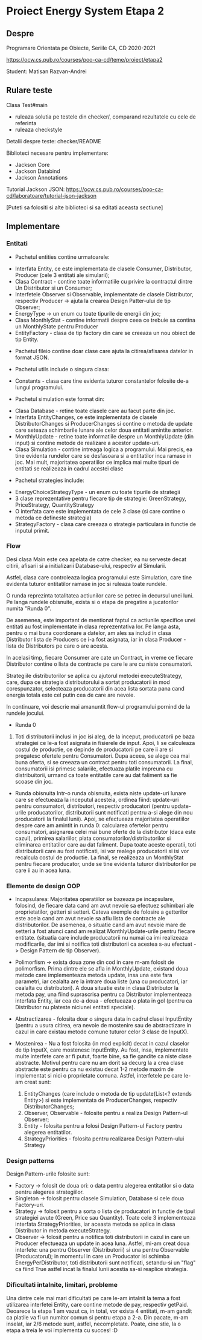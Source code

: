 # Proiect Energy System Etapa 2

## Despre

Programare Orientata pe Obiecte, Seriile CA, CD
2020-2021

<https://ocw.cs.pub.ro/courses/poo-ca-cd/teme/proiect/etapa2>

Student: Matisan Razvan-Andrei

## Rulare teste

Clasa Test#main
  * ruleaza solutia pe testele din checker/, comparand rezultatele cu cele de referinta
  * ruleaza checkstyle

Detalii despre teste: checker/README

Biblioteci necesare pentru implementare:
* Jackson Core 
* Jackson Databind 
* Jackson Annotations

Tutorial Jackson JSON: 
<https://ocw.cs.pub.ro/courses/poo-ca-cd/laboratoare/tutorial-json-jackson>

[Puteti sa folositi si alte biblioteci si sa editati aceasta sectiune]

## Implementare

### Entitati

* Pachetul entities contine urmatoarele:
- Interfata Entity, ce este implementata de clasele Consumer, Distributor,
  Producer (cele 3 entitati ale simularii);
- Clasa Contract - contine toate informatiile cu privire la contractul
dintre Un Distributor si un Consumer;  
- Interfetele Observer si Observable, implementate de clasele Distributor,
  respectiv Producer -> ajuta la crearea Design Patter-ului de tip Observer;
- EnergyType -> un enum cu toate tipurile de energii din joc;
- Clasa MonthlyStat - contine informatii despre ceea ce trebuie sa contina un
  MonthlyState pentru Producer
- EntityFactory - clasa de tip factory din care se creeaza un nou obiect de tip
  Entity.

* Pachetul fileio contine doar clase care ajuta la citirea/afisarea datelor
  in format JSON.

* Pachetul utils include o singura clasa:
- Constants - clasa care tine evidenta tuturor constantelor folosite de-a
  lungul programului.

* Pachetul simulation este format din:
- Clasa Database - retine toate clasele care au facut parte din joc.
- Interfata EntityChanges, ce este implementata de clasele DistributorChanges
  si ProducerChanges si contine o metoda de update care seteaza schimbarile
  lunare ale celor doua entitati amintite anterior.
- MonthlyUpdate - retine toate informatiile despre un MonthlyUpdate (din input)
  si contine metode de realizare a acestor update-uri.
- Clasa Simulation - contine intreaga logica a programului. Mai precis, ea tine
  evidenta rundelor care se desfasoara si a entitatilor inca ramase in joc.
  Mai mult, majoritatea operatiilor ce implica mai multe tipuri de entitati se
  realizeaza in cadrul acestei clase

* Pachetul strategies include:
- EnergyChoiceStrategyType - un enum cu toate tipurile de strategii
- 3 clase reprezentative pentru fiecare tip de strategie: GreenStrategy,
PriceStrategy, QuantityStrategy
- O interfata care este implementata de cele 3 clase (si care contine
  o metoda ce defineste strategia)
- StrategyFactory - clasa care creeaza o strategie particulara in functie
de inputul primit.


### Flow

Desi clasa Main este cea apelata de catre checker, ea nu serveste decat
citirii, afisarii si a initializarii Database-ului, respectiv al Simularii.

Astfel, clasa care controleaza logica programului este Simulation, care tine
evidenta tuturor entitatilor ramase in joc si ruleaza toate rundele.

O runda reprezinta totalitatea actiunilor care se petrec in decursul unei luni.
Pe langa rundele obisnuite, exista si o etapa de pregatire a jucatorilor numita
"Runda 0".

De asemenea, este important de mentionat faptul ca actiunile specifice unei
entitati au fost implementate in clasa reprezentativa lor. Pe langa asta,
pentru o mai buna coordonare a datelor, am ales sa includ in clasa Distributor
lista de Producers ce i-a fost asignata, iar in clasa Producer - lista de
Distributors pe care o are acesta.

In acelasi timp, fiecare Consumer are cate un Contract, in vreme ce fiecare
Distributor contine o lista de contracte pe care le are cu niste consumatori.

Strategiile distributorilor se aplica cu ajutorul metodei executeStrategy,
care, dupa ce strategia distributorului a sortat producatorii in mod
corespunzator, selecteaza producatorii din acea lista sortata pana cand
energia totala este cel putin cea de care are nevoie.

In continuare, voi descrie mai amanuntit flow-ul programului pornind
de la rundele jocului.

* Runda 0
1. Toti distributorii inclusi in joc isi aleg, de la inceput, producatorii pe
baza strategiei ce le-a fost asignata in fisierele de input. Apoi, li se
calculeaza costul de productie, ce depinde de producatorii pe care ii are si
pregatesc ofertele pentru Consumatori. Dupa aceea, se alege cea mai buna oferta,
si se creeaza un contract pentru toti consumatorii. La final, consumatorii isi
primesc salariile, efectuaza platile impreuna cu distribuitorii, urmand ca 
toate entitatile care au dat faliment sa fie scoase din joc.

* Runda obisnuita
Intr-o runda obisnuita, exista niste update-uri lunare care se efectueaza la
inceputul acesteia, ordinea fiind: update-uri pentru consumatori, distributori,
respectiv producatori (pentru update-urile producatorilor, distributorii sunt 
notificati pentru a-si alege din nou producatorii la finalul lunii). 
Apoi, se efectueaza majoritatea operatiilor despre care am amintit in runda 0:
calcularea ofertelor pentru consumatori, asignarea celei mai bune oferte de
la distributor (daca este cazul), primirea salariilor, plata
consumatorilor/distributorilor si eliminarea entitatilor care au dat faliment.
Dupa toate aceste operatii, toti distributorii care au fost notificati, isi
vor realege producatorii si isi vor recalcula costul de productie. La final,
se realizeaza un MonthlyStat pentru fiecare producator, unde se tine evidenta
tuturor distributorilor pe care ii au in acea luna.  
  
### Elemente de design OOP

* Incapsularea: Majoritatea operatiilor se bazeaza pe incapsulare, folosind,
de fiecare data cand am avut nevoie sa efectuez schimbari ale proprietatilor,
getteri si setteri. Cateva exemple de folosire a getterilor este acela cand am
avut nevoie sa aflu lista de contracte ale distributorilor. De asemenea, o
situatie cand am avut nevoie mare de setteri a fost atunci cand am realizat
MonthlyUpdate-urile pentru fiecare entitate. (situatia care include producatorii
nu numai ca imi realizeaza modificarile, dar imi si notifica toti distributorii
ca acestea s-au efectuat -> Design Pattern de tip Observer).

* Polimorfism -> exista doua zone din cod in care m-am folosit de polimorfism.
Prima dintre ele se afla in MonthlyUpdate, existand doua metode care
implementeaza metoda update, insa una este fara parametri, iar cealalta are la
intrare doua liste (una cu producatori, iar cealalta cu distributori). A doua
situatie este in clasa Distributor la metoda pay, una fiind suprascrisa pentru
ca Distributor implementeaza interfata Entity, iar cea de-a doua - efectueaza
o plata in gol (pentru ca Distributor nu plateste niciunei entitati speciale).

* Abstractizarea - folosita doar o singura data in cadrul clasei InputEntity
(pentru a usura citirea, era nevoie de mostenire sau de abstractizare in cazul
in care existau metode comune tuturor celor 3 clase de InputX).

* Mostenirea - Nu a fost folosita (in mod explicit) decat in cazul claselor
de tip InputX, care mostenesc InputEntity. Au fost, insa, implementate multe
interfete care ar fi putut, foarte bine, sa fie gandite ca niste clase
abstracte. Motivul pentru care nu am dorit sa decurg la a crea clase abstracte
este pentru ca nu existau decat 1-2 metode maxim de implementat si nici o
proprietate comuna. Astfel, interfetele pe care le-am creat sunt: 
  1. EntityChanges (care include o metoda de tip update(List<? extends Entity>)
     si este implementata de ProducerChanges, respectiv DistributorChanges;
  2. Observer, Observable - folosite pentru a realiza Design Pattern-ul Observer;
  3. Entity - folosita pentru a folosi Design Pattern-ul Factory pentru alegerea
  entitatilor.
  4. StrategyPriorities - folosita pentru realizarea Design Pattern-ului Strategy   
     
### Design patterns

Design Pattern-urile folosite sunt:
- Factory -> folosit de doua ori: o data pentru alegerea entitatilor si o data
pentru alegerea strategiilor.  
- Singleton -> folosit pentru clasele Simulation, Database si cele doua
Factory-uri.  
- Strategy -> folosit pentru a sorta o lista de producatori in functie de tipul
strategiei avute (Green, Price sau Quantity). Toate cele 3 implementeaza
interfata StrategyPriorities, iar aceasta metoda se aplica in clasa Distributor
in metoda executeStrategy.
- Observer -> folosit pentru a notifica toti distributorii in cazul in care un
Producer efectueaza un update in acea luna. Astfel, mi-am creat doua interfete:
una pentru Observer (Distributorii) si una pentru Observable (Producatorul); in
momentul in care un Producator isi schimba EnergyPerDistributor, toti
distributorii sunt notificati, setandu-si un "flag" ca fiind True astfel incat
la finalul lunii acestia sa-si reaplice strategia.  

### Dificultati intalnite, limitari, probleme

Una dintre cele mai mari dificultati pe care le-am intalnit la tema a fost
utilizarea interfetei Entity, care contine metode de pay, respectiv getPaid.
Deoarece la etapa 1 am vazut ca, in total, vor exista 4 entitati, m-am gandit
ca platile va fi un numitor comun si pentru etapa a 2-a. Din pacate, m-am 
inselat, iar 2/6 metode sunt, astfel, necompletate. Poate, cine stie, la o
etapa a treia le voi implementa cu succes! :D



